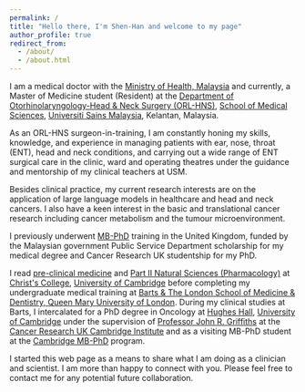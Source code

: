 ```yaml
---
permalink: /
title: "Hello there, I'm Shen-Han and welcome to my page"
author_profile: true
redirect_from: 
  - /about/
  - /about.html
---
```


I am a medical doctor with the [Ministry of Health, Malaysia](https://www.moh.gov.my/) and currently, a Master of Medicine student (Resident) at the [Department of Otorhinolaryngology-Head & Neck Surgery (ORL-HNS)](https://medic.usm.my/home-orlhns.html), [School of Medical Sciences](https://medic.usm.my/), [Universiti Sains Malaysia](https://www.usm.my/), Kelantan, Malaysia. 

As an ORL-HNS surgeon-in-training, I am constantly honing my skills, knowledge, and experience in managing patients with ear, nose, throat (ENT), head and neck conditions, and carrying out a wide range of ENT surgical care in the clinic, ward and operating theatres under the guidance and mentorship of my clinical teachers at USM.   

Besides clinical practice, my current research interests are on the application of large language models in healthcare and head and neck cancers. I also have a keen interest in the basic and translational cancer research including cancer metabolism and the tumour microenvironment. 

I previously underwent [MB-PhD](https://students-residents.aamc.org/md-phd-dual-degree-training/md-phd-dual-degree-training) training in the United Kingdom, funded by the Malaysian government Public Service Department scholarship for my medical degree and Cancer Research UK studentship for my PhD. 

I read [pre-clinical medicine](https://www.biology.cam.ac.uk/undergrads/MedST/Current/Course/Years1and2) and [Part II Natural Sciences (Pharmacology)](https://www.phar.cam.ac.uk/undergrads/bbs) at [Christ's College](https://www.christs.cam.ac.uk), [University of Cambridge](https://wwww.cam.ac.uk) before completing my undergraduate medical training at [Barts & The London School of Medicine & Dentistry, Queen Mary University of London](https://www.qmul.ac.uk/fmd/). During my clinical studies at Barts, I intercalated for a PhD degree in Oncology at [Hughes Hall](https://www.hughes.cam.ac.uk), [University of Cambridge](https://www.cam.ac.uk) under the supervision of [Professor John R. Griffiths](https://crukcambridgecentre.org.uk/users/griffiths) at the [Cancer Research UK Cambridge Institute](https://www.cruk.cam.ac.uk) and as a visiting MB-PhD student at the [Cambridge MB-PhD](https://www.medschl.cam.ac.uk/clinical-school-mbphd-course-information) program.

I started this web page as a means to share what I am doing as a clinician and scientist. I am more than happy to connect with you. Please feel free to contact me for any potential future collaboration.  

